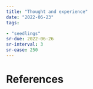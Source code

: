 ```yaml
---
title: "Thought and experience"
date: "2022-06-23"
tags:

- "seedlings"
sr-due: 2022-06-26
sr-interval: 3
sr-ease: 250
---
```


# References
